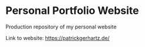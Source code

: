 # Personal Portfolio Website
Production repository of my personal website

Link to website: https://patrickgerhartz.de/
